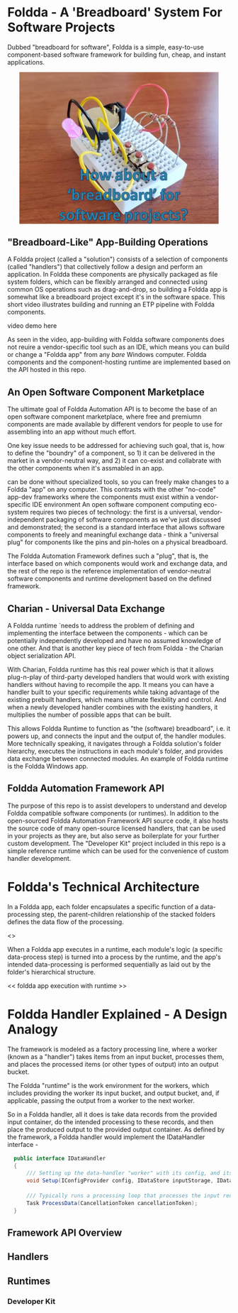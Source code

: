 # Foldda - A 'Breadboard' System For Software Projects

Dubbed "breadboard for software", Foldda is a simple, easy-to-use component-based software framework for building fun, cheap, and instant applications.

<div align="center">
<img src="_Resources/foldda-breadboard.png" width="450" align="center">
</div>

## "Breadboard-Like" App-Building Operations 

A Foldda project (called a "solution") consists of a selection of components (called "handlers") that collectively follow a design and perform an application. In Foldda these components are physically packaged as file system folders, which can be flexibly arranged and connected using common OS operations such as drag-and-drop, so building a Foldda app is somewhat like a breadboard project except it's in the software space. This short video illustrates building and running an ETP pipeline with Foldda components.

video demo here

As seen in the video, app-building with Foldda software components does not reuire a vendor-specific tool such as an IDE, which means you can build or change a "Foldda app" from any _bare_ Windows computer. Foldda components and the component-hosting runtime are implemented based on the API hosted in this repo. 

## An Open Software Component Marketplace 

The ultimate goal of Foldda Automation API is to become the base of an open software component marketplace, where free and premiumn components are made available by different vendors for people to use for assembling into an app without much effort. 

One key issue needs to be addressed for achieving such goal, that is, how to define the "boundry" of a component, so 1) it can be delivered in the market in a vendor-neutral way, and 2) it can co-exist and collabrate with the other components when it's assmabled in an app.




can be done without specialized tools, so you can freely make changes to a Foldda "app" on any computer. This contrasts with the other "no-code" app-dev frameworks where the components must exist within a vendor-specific IDE environment
An open software component computing eco-system requires two pieces of technology: the first is a universal, vendor-independent packaging of software components as we've just discussed and demonstrated; the second is a standard interface that allows software components to freely and meaningful exchange data - think a "universal plug" for components like the pins and pin-holes on a physical breadboard.

The Foldda Automation Framework defines such a "plug", that is, the interface based on which components would work and exchange data, and the rest of the repo is the reference implementation of vendor-neutral software components and runtime development based on the defined framework. 

## Charian - Universal Data Exchange

A Foldda runtime `needs to address the problem of defining and implementing the interface between the components - which can be potentially independently developed and have no assumed knowledge of one other. And that is another key piece of tech from Foldda - the Charian object serialization API.

With Charian, Foldda runtime has this real power which is that it allows plug-n-play of third-party developed handlers that would work with existing handlers without having to recompile the app. It means you can have a handler built to your specific requirements while taking advantage of the existing prebuilt handlers, which means ultimate flexibility and control. And when a newly developed handler combines with the existing handlers, it multiplies the number of possible apps that can be built.

This allows Foldda Runtime to function as "the (software) breadboard", i.e. it powers up, and connects the input and the output of, the handler modules. More technically speaking, it navigates through a Foldda solution's folder hierarchy, executes the instructions in each module's folder, and provides data exchange between connected modules. An example of Foldda runtime is the Foldda Windows app.

## Foldda Automation Framework API

The purpose of this repo is to assist developers to understand and develop Foldda compatible software components (or runtimes). In addition to the open-sourced Foldda Automation Framework API source code, it also hosts the source code of many open-source licensed handlers, that can be used in your projects as they are, but also serve as boilerplate for your further custom development. The "Developer Kit" project included in this repo is a simple reference runtime which can be used for the convenience of custom handler development.

# Foldda's Technical Architecture 

In a Foldda app, each folder encapsulates a specific function of a data-processing step, the parent-children relationship of the stacked folders defines the data flow of the processing.

<<A pic of Foldda program flow>>

When a Foldda app executes in a runtime, each module's logic (a specific data-process step) is turned into a process by the runtime, and the app's intended data-processing is performed sequentially as laid out by the folder's hierarchical structure.

<< foldda app execution with runtime >>

# Foldda Handler Explained - A Design Analogy

The framework is modeled as a factory processing line, where a worker (known as a "handler") takes items from an input bucket, processes them, and places the processed items (or other types of output) into an output bucket.

The Foldda "runtime" is the work environment for the workers, which includes providing the worker its input bucket, and output bucket, and, if applicable, passing the output from a worker to the next worker.

So in a Foldda handler, all it does is take data records from the provided input container, do the intended processing to these records, and then place the produced output to the provided output container. As defined by the framework, a Foldda handler would implement the IDataHandler interface - 

```csharp
  public interface IDataHandler
  {
      /// Setting up the data-handler "worker" with its config, and its input and output storage 
      void Setup(IConfigProvider config, IDataStore inputStorage, IDataStore ouputStorage);

      /// Typically runs a processing loop that processes the input records and saves the output records to the output storage.
      Task ProcessData(CancellationToken cancellationToken);
  }
```

## Framework API Overview

## Handlers

## Runtimes

### Developer Kit




